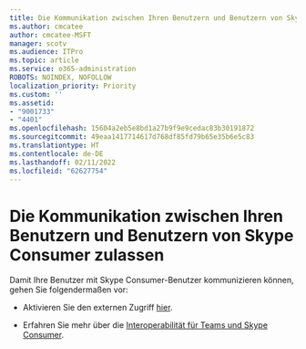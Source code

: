 ```yaml
---
title: Die Kommunikation zwischen Ihren Benutzern und Benutzern von Skype Consumer zulassen
ms.author: cmcatee
author: cmcatee-MSFT
manager: scotv
ms.audience: ITPro
ms.topic: article
ms.service: o365-administration
ROBOTS: NOINDEX, NOFOLLOW
localization_priority: Priority
ms.custom: ''
ms.assetid:
- "9001733"
- "4401"
ms.openlocfilehash: 15604a2eb5e8bd1a27b9f9e9cedac83b30191872
ms.sourcegitcommit: 49eaa1417714617d768df85fd79b65e35b6e5c83
ms.translationtype: HT
ms.contentlocale: de-DE
ms.lasthandoff: 02/11/2022
ms.locfileid: "62627754"
---
```

# <a name="allow-your-users-to-communicate-with-skype-consumer-users"></a>Die Kommunikation zwischen Ihren Benutzern und Benutzern von Skype Consumer zulassen

Damit Ihre Benutzer mit Skype Consumer-Benutzer kommunizieren können, gehen Sie folgendermaßen vor:

- Aktivieren Sie den externen Zugriff [hier](https://docs.microsoft.com/microsoftteams/manage-external-access#allow-or-block-domains).

- Erfahren Sie mehr über die [Interoperabilität für Teams und Skype Consumer](https://docs.microsoft.com/microsoftteams/teams-skype-interop).
